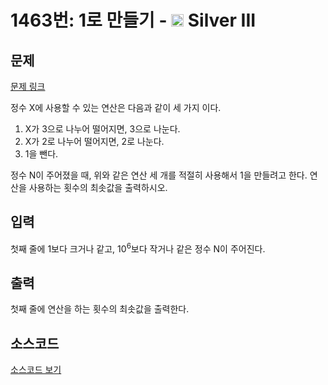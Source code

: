# 1463번: 1로 만들기 - <img src="https://static.solved.ac/tier_small/8.svg" style="height:20px" /> Silver III

<!-- performance -->

<!-- 문제 제출 후 깃허브에 푸시를 했을 때 제출한 코드의 성능이 입력될 공간입니다.-->

<!-- end -->

## 문제

[문제 링크](https://boj.kr/1463)

<p>정수 X에 사용할 수 있는 연산은 다음과 같이 세 가지 이다.</p>

<ol>
<li>X가 3으로 나누어 떨어지면, 3으로 나눈다.</li>
<li>X가 2로 나누어 떨어지면, 2로 나눈다.</li>
<li>1을 뺀다.</li>
</ol>

<p>정수 N이 주어졌을 때, 위와 같은 연산 세 개를 적절히 사용해서 1을 만들려고 한다. 연산을 사용하는 횟수의 최솟값을 출력하시오.</p>

## 입력

<p>첫째 줄에 1보다 크거나 같고, 10<sup>6</sup>보다 작거나 같은 정수 N이 주어진다.</p>

## 출력

<p>첫째 줄에 연산을 하는 횟수의 최솟값을 출력한다.</p>

## 소스코드

[소스코드 보기](1로%20만들기.cpp)